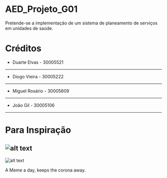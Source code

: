 # AED_Projeto_G01
Pretende-se a implementação de um sistema de planeamento de serviços em unidades de saúde.

# Créditos

* Duarte Elvas - 30005521
---
* Diogo Vieira - 30005222
---
* Miguel Rosário - 30005609
---
* João Gil - 30005106
---

# Para Inspiração

![alt text](https://i.imgflip.com/2adba8.jpg "A Meme a day, kepps the corona away")
---
![alt text](https://encrypted-tbn0.gstatic.com/images?q=tbn%3AANd9GcSBmw7GpkCJdp1tnT9zdjtuVd_iaGmODkwKcJ6q14ULCi8hj8_B&usqp=CAU "A Meme a day, kepps the corona away")


A Meme a day, keeps the corona away.


